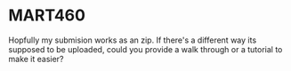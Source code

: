 # MART460
Hopfully my submision works as an zip. If there's a different way its supposed to be uploaded, could you provide a walk through or a tutorial to make it easier? 
